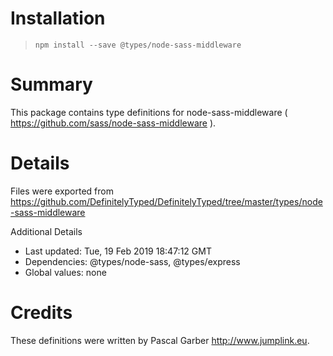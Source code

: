 # Installation
> `npm install --save @types/node-sass-middleware`

# Summary
This package contains type definitions for node-sass-middleware ( https://github.com/sass/node-sass-middleware ).

# Details
Files were exported from https://github.com/DefinitelyTyped/DefinitelyTyped/tree/master/types/node-sass-middleware

Additional Details
 * Last updated: Tue, 19 Feb 2019 18:47:12 GMT
 * Dependencies: @types/node-sass, @types/express
 * Global values: none

# Credits
These definitions were written by Pascal Garber <http://www.jumplink.eu>.
